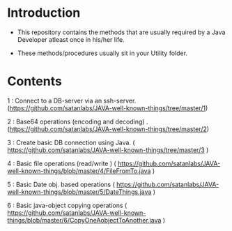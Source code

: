 # Introduction

- This repository contains the methods that are usually required by a Java Developer atleast once in his/her life.

- These methods/procedures usually sit in your Utility folder.


# Contents

1 : Connect to a DB-server via an ssh-server. (https://github.com/satanlabs/JAVA-well-known-things/tree/master/1)

2 : Base64 operations (encoding and decoding) . (https://github.com/satanlabs/JAVA-well-known-things/tree/master/2)

3 : Create basic DB connection using Java. ( https://github.com/satanlabs/JAVA-well-known-things/tree/master/3 )

4 : Basic file operations (read/write ) ( https://github.com/satanlabs/JAVA-well-known-things/blob/master/4/FileFromTo.java )

5 : Basic Date obj. based operations ( https://github.com/satanlabs/JAVA-well-known-things/blob/master/5/DateThings.java )

6 : Basic java-object copying operations ( https://github.com/satanlabs/JAVA-well-known-things/blob/master/6/CopyOneAobjectToAnother.java )
